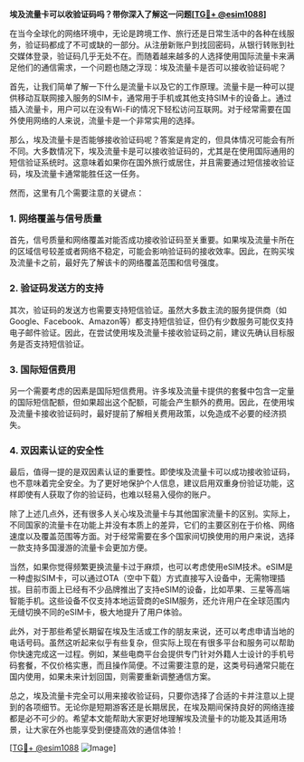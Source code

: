 **埃及流量卡可以收验证码吗？带你深入了解这一问题[[TG💪+ @esim1088](https://t.me/s/esim1088)]**

在当今全球化的网络环境中，无论是跨境工作、旅行还是日常生活中的各种在线服务，验证码都成了不可或缺的一部分。从注册新账户到找回密码，从银行转账到社交媒体登录，验证码几乎无处不在。而随着越来越多的人选择使用国际流量卡来满足他们的通信需求，一个问题也随之浮现：埃及流量卡是否可以接收验证码呢？

首先，让我们简单了解一下什么是流量卡以及它的工作原理。流量卡是一种可以提供移动互联网接入服务的SIM卡，通常用于手机或其他支持SIM卡的设备上。通过插入流量卡，用户可以在没有Wi-Fi的情况下轻松访问互联网。对于经常需要在国外使用网络的人来说，流量卡是一个非常实用的选择。

那么，埃及流量卡是否能够接收验证码呢？答案是肯定的，但具体情况可能会有所不同。大多数情况下，埃及流量卡是可以接收验证码的，尤其是在使用国际通用的短信验证系统时。这意味着如果你在国外旅行或居住，并且需要通过短信接收验证码，埃及流量卡通常能胜任这一任务。

然而，这里有几个需要注意的关键点：

### **1. 网络覆盖与信号质量**
首先，信号质量和网络覆盖对能否成功接收验证码至关重要。如果埃及流量卡所在的区域信号较差或者网络不稳定，可能会影响验证码的接收效率。因此，在购买埃及流量卡之前，最好先了解该卡的网络覆盖范围和信号强度。

### **2. 验证码发送方的支持**
其次，验证码的发送方也需要支持短信验证。虽然大多数主流的服务提供商（如Google、Facebook、Amazon等）都支持短信验证，但仍有少数服务可能仅支持电子邮件验证。因此，在尝试使用埃及流量卡接收验证码之前，建议先确认目标服务是否支持短信验证。

### **3. 国际短信费用**
另一个需要考虑的因素是国际短信费用。许多埃及流量卡提供的套餐中包含一定量的国际短信配额，但如果超出这个配额，可能会产生额外的费用。因此，在使用埃及流量卡接收验证码时，最好提前了解相关费用政策，以免造成不必要的经济损失。

### **4. 双因素认证的安全性**
最后，值得一提的是双因素认证的重要性。即使埃及流量卡可以成功接收验证码，也不意味着完全安全。为了更好地保护个人信息，建议启用双重身份验证功能，这样即使有人获取了你的验证码，也难以轻易入侵你的账户。

除了上述几点外，还有很多人关心埃及流量卡与其他国家流量卡的区别。实际上，不同国家的流量卡在功能上并没有本质上的差异，它们的主要区别在于价格、网络速度以及覆盖范围等方面。对于经常需要在多个国家间切换使用的用户来说，选择一款支持多国漫游的流量卡会更加方便。

当然，如果你觉得频繁更换流量卡过于麻烦，也可以考虑使用eSIM技术。eSIM是一种虚拟SIM卡，可以通过OTA（空中下载）方式直接写入设备中，无需物理插拔。目前市面上已经有不少品牌推出了支持eSIM的设备，比如苹果、三星等高端智能手机。这些设备不仅支持本地运营商的eSIM服务，还允许用户在全球范围内无缝切换不同的eSIM卡，极大地提升了用户体验。

此外，对于那些希望长期留在埃及生活或工作的朋友来说，还可以考虑申请当地的电话号码。虽然这听起来似乎有些复杂，但实际上现在有很多平台和服务可以帮助你快速完成这一过程。例如，某些电商平台会提供专门针对外籍人士设计的手机号码套餐，不仅价格实惠，而且操作简便。不过需要注意的是，这类号码通常只能在国内使用，如果未来计划回国，则需要重新调整通信方案。

总之，埃及流量卡完全可以用来接收验证码，只要你选择了合适的卡并注意以上提到的各项细节。无论你是短期游客还是长期居民，在埃及期间保持良好的网络连接都是必不可少的。希望本文能帮助大家更好地理解埃及流量卡的功能及其适用场景，让大家在外也能享受到便捷高效的通信体验！

[[TG💪+ @esim1088](https://t.me/s/esim1088) ![Image](https://i.postimg.cc/4NQfJmqS/Snipaste-2025-05-13-00-14-12.png)]